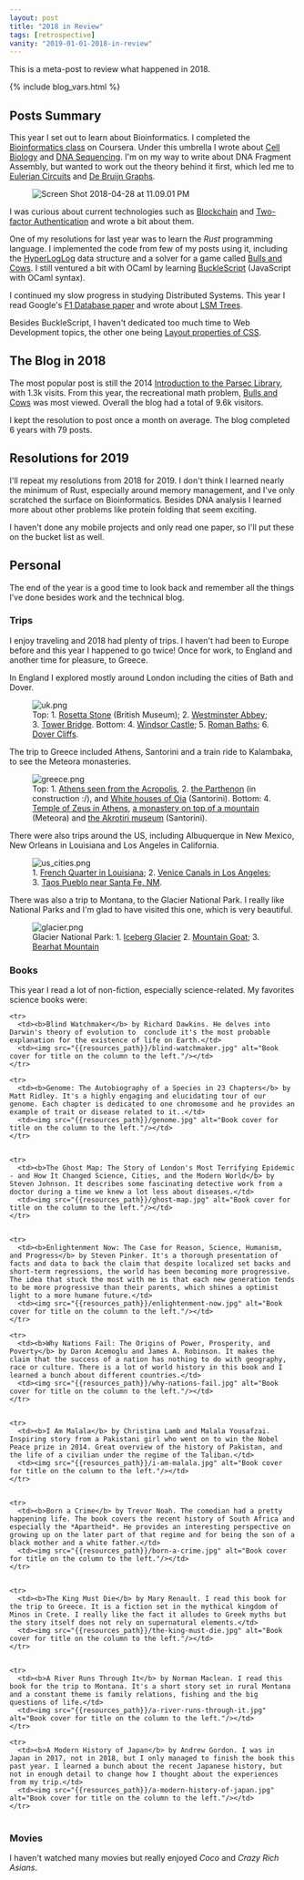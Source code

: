 ```yaml
---
layout: post
title: "2018 in Review"
tags: [retrospective]
vanity: "2019-01-01-2018-in-review"
---
```


This is a meta-post to review what happened in 2018.

{% include blog_vars.html %}

## Posts Summary

This year I set out to learn about Bioinformatics. I completed the [Bioinformatics class](https://www.coursera.org/learn/bioinformatics) on Coursera. Under this umbrella I wrote about [Cell Biology]({{site.url}}/blog/2018/04/30/cell-biology-and-programming.html) and [DNA Sequencing]({{site.url}}/blog/2018/09/04/dna-sequencing.html). I'm on my way to write about DNA Fragment Assembly, but wanted to work out the theory behind it first, which led me to [Eulerian Circuits]({{site.url}}/blog/2018/11/26/eulerian-circuits.html) and [De Bruijn Graphs]({{site.url}}/blog/2018/12/26/de-bruijn-graphs-and-sequences.html).

<figure class="center_children">
    <img src="{{site.url}}/resources/blog/2019-01-01-2018-in-review/2018_04_screen-shot-2018-04-28-at-11-09-01-pm.png" alt="Screen Shot 2018-04-28 at 11.09.01 PM" />
</figure>

I was curious about current technologies such as [Blockchain]({{site.url}}/blog/2018/11/05/blockchain.html) and [Two-factor Authentication]({{site.url}}/blog/2018/10/01/two-factor-authentication.html) and wrote a bit about them.

One of my resolutions for last year was to learn the *Rust* programming language. I implemented the code from few of my posts using it, including the [HyperLogLog]({{site.url}}/blog/2018/04/01/hyperloglog-in-rust.html) data structure and a solver for a game called [Bulls and Cows]({{site.url}}/blog/2018/06/04/bulls-and-cows.html). I still ventured a bit with OCaml by learning [BuckleScript]({{site.url}}/blog/2018/06/24/writing-javascript-using-ocaml.html) (JavaScript with OCaml syntax).

I continued my slow progress in studying Distributed Systems. This year I read Google's [F1 Database paper]({{site.url}}/blog/2018/02/10/paper-reading---f1:-a-distributed-sql-database-that-scales.html) and wrote about [LSM Trees]({{site.url}}/blog/2018/07/20/log-structured-merge-trees.html).

Besides BuckleScript, I haven't dedicated too much time to Web Development topics, the other one being [Layout properties of CSS]({{site.url}}/blog/2018/01/20/css-layout.html).

## The Blog in 2018

The most popular post is still the 2014 [Introduction to the Parsec Library]({{site.url}}/blog/2014/01/21/an-introduction-to-the-parsec-library.html), with 1.3k visits. From this year, the recreational math problem, [Bulls and Cows]({{site.url}}/blog/2018/06/04/bulls-and-cows.html) was most viewed. Overall the blog had a total of 9.6k visitors.

I kept the resolution to post once a month on average. The blog completed 6 years with 79 posts.

## Resolutions for 2019

I'll repeat my resolutions from 2018 for 2019. I don't think I learned nearly the minimum of Rust, especially around memory management, and I've only scratched the surface on Bioinformatics. Besides DNA analysis I learned more about other problems like protein folding that seem exciting.

I haven't done any mobile projects and only read one paper, so I'll put these on the bucket list as well.

## Personal

The end of the year is a good time to look back and remember all the things I’ve done besides work and the technical blog.

### Trips

I enjoy traveling and 2018 had plenty of trips. I haven't had been to Europe before and this year I happened to go twice! Once for work, to England and another time for pleasure, to Greece.

In England I explored mostly around London including the cities of Bath and Dover.

<figure class="center_children">
    <img src="{{resources_path}}/uk.png" alt="uk.png" />
    <figcaption> Top: 1. <a href="https://photos.app.goo.gl/WrBVD1y3NQh9iFvb9">Rosetta Stone</a> (British Museum); 2. <a href="https://photos.app.goo.gl/XVcZDyKeWv2wVQcw5">Westminster Abbey</a>; 3. <a href="https://photos.app.goo.gl/WrBVD1y3NQh9iFvb9">Tower Bridge</a>. Bottom: 4. <a href="https://photos.app.goo.gl/XVcZDyKeWv2wVQcw5">Windsor Castle</a>; 5. <a href="https://photos.app.goo.gl/XVcZDyKeWv2wVQcw5">Roman Baths</a>; 6. <a href="https://photos.app.goo.gl/XVcZDyKeWv2wVQcw5">Dover Cliffs</a>.</figcaption>
</figure>

The trip to Greece included Athens, Santorini and a train ride to Kalambaka, to see the Meteora monasteries.

<figure class="center_children">
    <img src="{{site.url}}/resources/blog/2019-01-01-2018-in-review/2018_12_greece.png" alt="greece.png" />
    <figcaption> Top: 1. <a href="https://photos.app.goo.gl/WrBVD1y3NQh9iFvb9">Athens seen from the Acropolis</a>, 2. <a href="https://photos.app.goo.gl/t4ygHeJStfqMLF7p9">the Parthenon</a> (in construction :/), and <a href="https://photos.app.goo.gl/t4ygHeJStfqMLF7p9">White houses of Oia</a> (Santorini). Bottom: 4. <a href="https://photos.app.goo.gl/t4ygHeJStfqMLF7p9">Temple of Zeus in Athens</a>, <a href="https://photos.app.goo.gl/t4ygHeJStfqMLF7p9">a monastery on top of a mountain</a> (Meteora) and <a href="https://photos.app.goo.gl/t4ygHeJStfqMLF7p9">the Akrotiri museum</a> (Santorini).</figcaption>
</figure>

There were also trips around the US, including Albuquerque in New Mexico, New Orleans in Louisiana and Los Angeles in California.

<figure class="center_children">
    <img src="{{resources_path}}/us_cities.png" alt="us_cities.png" />
    <figcaption> 1. <a href="Venice Canals in Los Angeles">French Quarter in Louisiana</a>; 2. <a href="https://photos.app.goo.gl/yTLciFHdc5shgcy28">Venice Canals in Los Angeles</a>; 3. <a href="Venice Canals in Los Angeles">Taos Pueblo near Santa Fe, NM</a>.</figcaption>
</figure>

There was also a trip to Montana, to the Glacier National Park. I really like National Parks and I'm glad to have visited this one, which is very beautiful.

<figure class="center_children">
    <img src="{{site.url}}/resources/blog/2019-01-01-2018-in-review/2018_12_glacier.png" alt="glacier.png" />
    <figcaption> Glacier National Park: 1. <a href="https://photos.app.goo.gl/yTLciFHdc5shgcy28"> Iceberg Glacier</a> 2. <a href="Glacier National Park">Mountain Goat</a>; 3. <a href="Glacier National Park">Bearhat Mountain</a></figcaption>
</figure>


### Books


This year I read a lot of non-fiction, especially science-related. My favorites science books were:

<table class="books-table">
  <colgroup>
    <col span="1" style="width: 90%;">
    <col span="1" style="width: 10%;">
  </colgroup>

  <tbody>

    <tr>
      <td><b>Blind Watchmaker</b> by Richard Dawkins. He delves into Darwin's theory of evolution to  conclude it's the most probable explanation for the existence of life on Earth.</td>
      <td><img src="{{resources_path}}/blind-watchmaker.jpg" alt="Book cover for title on the column to the left."/></td>
    </tr>

    <tr>
      <td><b>Genome: The Autobiography of a Species in 23 Chapters</b> by Matt Ridley. It's a highly engaging and elucidating tour of our genome. Each chapter is dedicated to one chromosome and he provides an example of trait or disease related to it..</td>
      <td><img src="{{resources_path}}/genome.jpg" alt="Book cover for title on the column to the left."/></td>
    </tr>


    <tr>
      <td><b>The Ghost Map: The Story of London's Most Terrifying Epidemic - and How It Changed Science, Cities, and the Modern World</b> by Steven Johnson. It describes some fascinating detective work from a doctor during a time we knew a lot less about diseases.</td>
      <td><img src="{{resources_path}}/ghost-map.jpg" alt="Book cover for title on the column to the left."/></td>
    </tr>


    <tr>
      <td><b>Enlightenment Now: The Case for Reason, Science, Humanism, and Progress</b> by Steven Pinker. It's a thorough presentation of facts and data to back the claim that despite localized set backs and short-term regressions, the world has been becoming more progressive. The idea that stuck the most with me is that each new generation tends to be more progressive than their parents, which shines a optimist light to a more humane future.</td>
      <td><img src="{{resources_path}}/enlightenment-now.jpg" alt="Book cover for title on the column to the left."/></td>
    </tr>

    <tr>
      <td><b>Why Nations Fail: The Origins of Power, Prosperity, and Poverty</b> by Daron Acemoglu and James A. Robinson. It makes the claim that the success of a nation has nothing to do with geography, race or culture. There is a lot of world history in this book and I learned a bunch about different countries.</td>
      <td><img src="{{resources_path}}/why-nations-fail.jpg" alt="Book cover for title on the column to the left."/></td>
    </tr>


    <tr>
      <td><b>I Am Malala</b> by Christina Lamb and Malala Yousafzai. Inspiring story from a Pakistani girl who went on to win the Nobel Peace prize in 2014. Great overview of the history of Pakistan, and the life of a civilian under the regime of the Taliban.</td>
      <td><img src="{{resources_path}}/i-am-malala.jpg" alt="Book cover for title on the column to the left."/></td>
    </tr>


    <tr>
      <td><b>Born a Crime</b> by Trevor Noah. The comedian had a pretty happening life. The book covers the recent history of South Africa and especially the *Apartheid*. He provides an interesting perspective on growing up on the later part of that regime and for being the son of a black mother and a white father.</td>
      <td><img src="{{resources_path}}/born-a-crime.jpg" alt="Book cover for title on the column to the left."/></td>
    </tr>


    <tr>
      <td><b>The King Must Die</b> by Mary Renault. I read this book for the trip to Greece. It is a fiction set in the mythical kingdom of Minos in Crete. I really like the fact it alludes to Greek myths but the story itself does not rely on supernatural elements.</td>
      <td><img src="{{resources_path}}/the-king-must-die.jpg" alt="Book cover for title on the column to the left."/></td>
    </tr>


    <tr>
      <td><b>A River Runs Through It</b> by Norman Maclean. I read this book for the trip to Montana. It's a short story set in rural Montana and a constant theme is family relations, fishing and the big questions of life.</td>
      <td><img src="{{resources_path}}/a-river-runs-through-it.jpg" alt="Book cover for title on the column to the left."/></td>
    </tr>

    <tr>
      <td><b>A Modern History of Japan</b> by Andrew Gordon. I was in Japan in 2017, not in 2018, but I only managed to finish the book this past year. I learned a bunch about the recent Japanese history, but not in enough detail to change how I thought about the experiences from my trip.</td>
      <td><img src="{{resources_path}}/a-modern-history-of-japan.jpg" alt="Book cover for title on the column to the left."/></td>
    </tr>

  </tbody>
</table>

### Movies

I haven't watched many movies but really enjoyed *Coco* and *Crazy Rich Asians*.
